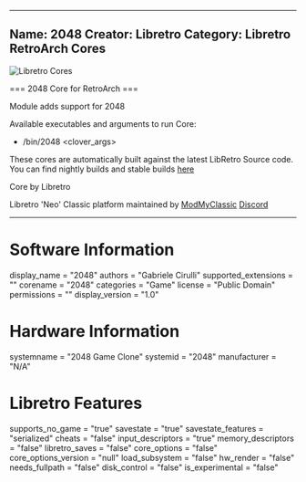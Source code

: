 -----------------------
Name: 2048
Creator: Libretro
Category: Libretro RetroArch Cores
-----------------------
![Libretro Cores](https://modmyclassic.com/wp-content/uploads/2020/06/LibRetroNeoCoresSmall.png)

=== 2048 Core for RetroArch ===

Module adds support for 2048

Available executables and arguments to run Core:
- /bin/2048 <rom> <clover_args>

These cores are automatically built against the latest LibRetro Source code. You can find nightly builds and stable builds [here](https://modmyclassic.com/hmodcores)

Core by Libretro

Libretro 'Neo' Classic platform maintained by [ModMyClassic](https://modmyclassic.com) [Discord](https://modmyclassic.com/discord)

-----------------------

# Software Information
display_name = "2048"
authors = "Gabriele Cirulli"
supported_extensions = ""
corename = "2048"
categories = "Game"
license = "Public Domain"
permissions = ""
display_version = "1.0"

# Hardware Information
systemname = "2048 Game Clone"
systemid = "2048"
manufacturer = "N/A"

# Libretro Features
supports_no_game = "true"
savestate = "true"
savestate_features = "serialized"
cheats = "false"
input_descriptors = "true"
memory_descriptors = "false"
libretro_saves = "false"
core_options = "false"
core_options_version = "null"
load_subsystem = "false"
hw_render = "false"
needs_fullpath = "false"
disk_control = "false"
is_experimental = "false"